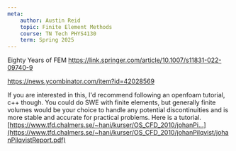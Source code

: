 ```yaml
---
meta:
    author: Austin Reid
    topic: Finite Element Methods
    course: TN Tech PHYS4130
    term: Spring 2025
---
```


Eighty Years of FEM
https://link.springer.com/article/10.1007/s11831-022-09740-9

https://news.ycombinator.com/item?id=42028569

If you are interested in this, I'd recommend following an openfoam tutorial, c++ though.
You could do SWE with finite elements, but generally finite volumes would be your choice to handle any potential discontinuities and is more stable and accurate for practical problems.
Here is a tutorial. [https://www.tfd.chalmers.se/~hani/kurser/OS_CFD_2010/johanPi...](https://www.tfd.chalmers.se/~hani/kurser/OS_CFD_2010/johanPilqvist/johanPilqvistReport.pdf)
